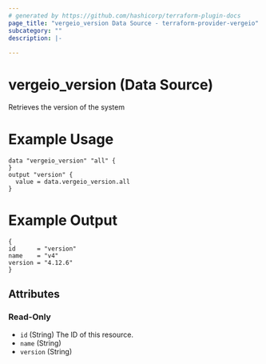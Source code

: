 ```yaml
---
# generated by https://github.com/hashicorp/terraform-plugin-docs
page_title: "vergeio_version Data Source - terraform-provider-vergeio"
subcategory: ""
description: |-
  
---
```


# vergeio_version (Data Source)
Retrieves the version of the system
# Example Usage
```
data "vergeio_version" "all" {
}
output "version" {
  value = data.vergeio_version.all
}
```
# Example Output
```
{
id      = "version"
name    = "v4"
version = "4.12.6"
}
```

<!-- schema generated by tfplugindocs -->
## Attributes

### Read-Only

- `id` (String) The ID of this resource.
- `name` (String)
- `version` (String)

